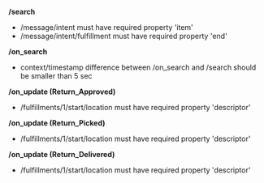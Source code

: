 **/search**
- /message/intent must have required property 'item'
- /message/intent/fulfillment must have required property 'end'

**/on_search**
- context/timestamp difference between /on_search and /search should be smaller than 5 sec

**/on_update (Return_Approved)**
- /fulfillments/1/start/location must have required property 'descriptor'

**/on_update (Return_Picked)**
- /fulfillments/1/start/location must have required property 'descriptor'

**/on_update (Return_Delivered)**
- /fulfillments/1/start/location must have required property 'descriptor'

